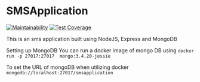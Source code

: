 # SMSApplication

[![Maintainability](https://api.codeclimate.com/v1/badges/fcb2d0ac168ba2dadf5c/maintainability)](https://codeclimate.com/github/malmike/SMSApplication/maintainability)
[![Test Coverage](https://api.codeclimate.com/v1/badges/fcb2d0ac168ba2dadf5c/test_coverage)](https://codeclimate.com/github/malmike/SMSApplication/test_coverage)

This is an sms application built using NodeJS, Express and MongoDB


Setting up MongoDB
You can run a docker image of mongo DB using
`docker run -p 27017:27017  mongo:3.4.20-jessie`

To set the URL of mongoDB when utilizing docker
`mongodb://localhost:27017/smsapplication`
